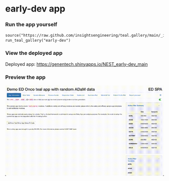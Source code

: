 
<!-- Generated by app_readme_template.Rmd and generate_app_readme.R: do not edit by hand-->

# early-dev app

### Run the app yourself

    source("https://raw.github.com/insightsengineering/teal.gallery/main/_internal/utils/sourceme.R")
    run_teal_gallery("early-dev")

### View the deployed app

Deployed app: <https://genentech.shinyapps.io/NEST_early-dev_main>

### Preview the app

![](assets/img/early-dev.gif)<!-- -->
